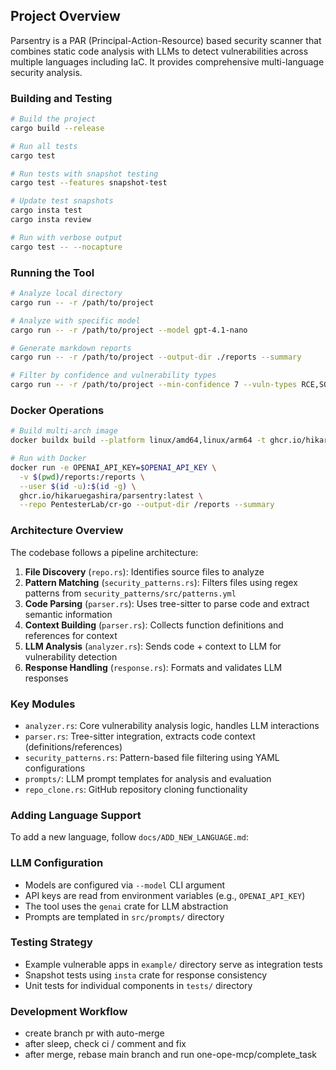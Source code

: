 ## Project Overview

Parsentry is a PAR (Principal-Action-Resource) based security scanner that combines static code analysis with LLMs to detect vulnerabilities across multiple languages including IaC. It provides comprehensive multi-language security analysis.

### Building and Testing
```bash
# Build the project
cargo build --release

# Run all tests
cargo test

# Run tests with snapshot testing
cargo test --features snapshot-test

# Update test snapshots
cargo insta test
cargo insta review

# Run with verbose output
cargo test -- --nocapture
```

### Running the Tool
```bash
# Analyze local directory
cargo run -- -r /path/to/project

# Analyze with specific model
cargo run -- -r /path/to/project --model gpt-4.1-nano

# Generate markdown reports
cargo run -- -r /path/to/project --output-dir ./reports --summary

# Filter by confidence and vulnerability types
cargo run -- -r /path/to/project --min-confidence 7 --vuln-types RCE,SQLI
```

### Docker Operations
```bash
# Build multi-arch image
docker buildx build --platform linux/amd64,linux/arm64 -t ghcr.io/hikaruegashira/parsentry:latest --push .

# Run with Docker
docker run -e OPENAI_API_KEY=$OPENAI_API_KEY \
  -v $(pwd)/reports:/reports \
  --user $(id -u):$(id -g) \
  ghcr.io/hikaruegashira/parsentry:latest \
  --repo PentesterLab/cr-go --output-dir /reports --summary
```

### Architecture Overview

The codebase follows a pipeline architecture:

1. **File Discovery** (`repo.rs`): Identifies source files to analyze
2. **Pattern Matching** (`security_patterns.rs`): Filters files using regex patterns from `security_patterns/src/patterns.yml`
3. **Code Parsing** (`parser.rs`): Uses tree-sitter to parse code and extract semantic information
4. **Context Building** (`parser.rs`): Collects function definitions and references for context
5. **LLM Analysis** (`analyzer.rs`): Sends code + context to LLM for vulnerability detection
6. **Response Handling** (`response.rs`): Formats and validates LLM responses

### Key Modules

- `analyzer.rs`: Core vulnerability analysis logic, handles LLM interactions
- `parser.rs`: Tree-sitter integration, extracts code context (definitions/references)
- `security_patterns.rs`: Pattern-based file filtering using YAML configurations
- `prompts/`: LLM prompt templates for analysis and evaluation
- `repo_clone.rs`: GitHub repository cloning functionality

### Adding Language Support

To add a new language, follow `docs/ADD_NEW_LANGUAGE.md`:

### LLM Configuration

- Models are configured via `--model` CLI argument
- API keys are read from environment variables (e.g., `OPENAI_API_KEY`)
- The tool uses the `genai` crate for LLM abstraction
- Prompts are templated in `src/prompts/` directory

### Testing Strategy

- Example vulnerable apps in `example/` directory serve as integration tests
- Snapshot tests using `insta` crate for response consistency
- Unit tests for individual components in `tests/` directory

### Development Workflow

- create branch pr with auto-merge
- after sleep, check ci / comment and fix
- after merge, rebase main branch and run one-ope-mcp/complete_task
